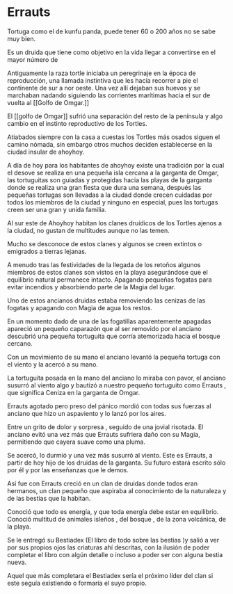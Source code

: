 # Errauts

Tortuga como el de kunfu panda, puede tener 60 o 200 años no se sabe muy bien.

Es un druida que tiene como objetivo en la vida llegar a convertirse en el mayor número de

Antiguamente la raza tortle iniciaba un peregrinaje en la época de reproducción, una llamada instintiva que les hacía recorrer a pie el continente de sur a nor oeste. Una vez allí dejaban sus huevos y se marchaban nadando siguiendo las corrientes marítimas hacia el sur de vuelta al [[Golfo de Omgar.]]

El [[golfo de Omgar]] sufrió una separación del resto de la península y algo cambio en el instinto reproductivo de los Tortles.

Atiabados siempre con la casa a cuestas los Tortles más osados siguen el camino nómada, sin embargo otros muchos deciden establecerse en la ciudad insular de ahoyhoy.

A día de hoy para los habitantes de ahoyhoy existe una tradición por la cual el desove se realiza en una pequeña isla cercana a la garganta de Omgar, las tortuguitas son guiadas y protegidas hacia las playas de la garganta donde se realiza una gran fiesta que dura una semana, después las pequeñas tortugas son llevadas a la ciudad donde crecen cuidadas por todos los miembros de la ciudad y ninguno en especial, pues las tortugas creen ser una gran y unida familia.

Al sur este de Ahoyhoy habitan los clanes druídicos de los Tortles ajenos a la ciudad, no gustan de multitudes aunque no las temen.

Mucho se desconoce de estos clanes y algunos se creen extintos o emigrados a tierras lejanas.

A menudo tras las festividades de la llegada de los retoños algunos miembros de estos clanes son vistos en la playa asegurándose que el equilibrio natural permanece intacto. Apagando pequeñas fogatas para evitar incendios y absorbiendo parte de la Magia del lugar.

Uno de estos ancianos druidas estaba removiendo las cenizas de las fogatas y apagando con Magia de agua los restos.

En un momento dado de una de las fogatillas aparentemente apagadas apareció un pequeño caparazón que al ser removido por el anciano descubrió una pequeña tortuguita que corría atemorizada hacia el bosque cercano.

Con un movimiento de su mano el anciano levantó la pequeña tortuga con el viento y la acercó a su mano.

La tortuguita posada en la mano del anciano lo miraba con pavor, el anciano susurró al viento algo y bautizó a nuestro pequeño tortuguito como Errauts , que significa Ceniza en la garganta de Omgar.

Errauts agotado pero preso del pánico mordió con todas sus fuerzas al anciano que hizo un aspaviento y lo lanzó por los aires.

Entre un grito de dolor y sorpresa , seguido de una jovial risotada. El anciano evitó una vez más que Errauts sufriera daño con su Magia, permitiendo que cayera suave como una pluma.

Se acercó, lo durmió y una vez más susurró al viento. Este es Errauts, a partir de hoy hijo de los druidas de la garganta. Su futuro estará escrito sólo por él y por las enseñanzas que le demos.

Así fue con Errauts creció en un clan de druidas donde todos eran hermanos, un clan pequeño que aspiraba al conocimiento de la naturaleza y de las bestias que la habitan.

Conoció que todo es energía, y que toda energía debe estar en equilibrio. Conoció multitud de animales isleños , del bosque , de la zona volcánica, de la playa.

Se le entregó su Bestiadex (El libro de todo sobre las bestias )y salió a ver por sus propios ojos las criaturas ahí descritas, con la ilusión de poder completar el libro con algún detalle o incluso a poder ser con alguna bestia nueva.

Aquel que más completara el Bestiadex sería el próximo líder del clan si este seguía existiendo o formaría el suyo propio.